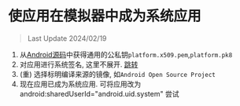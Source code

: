 # 使应用在模拟器中成为系统应用
> Last Update 2024/02/19
1.  从[Android源码](https://cs.android.com/android/platform/superproject/+/master:build/make/target/product/security/)中获得通用的公私钥`platform.x509.pem`,`platform.pk8`
2.  对应用进行系统签名, 这里不展开. [跳转](https://juejin.cn/post/7052229760503513095)  
3.  (重) 选择标明编译来源的镜像, 如`Android Open Source Project` 
4.  现在应用已成为系统应用. 可将应用改为 android:sharedUserId="android.uid.system" 尝试